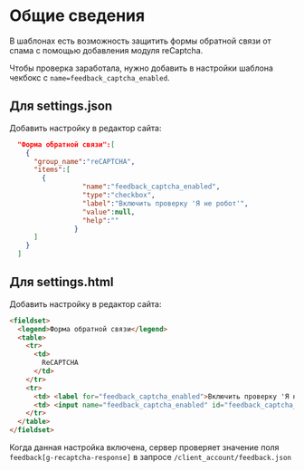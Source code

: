# Общие сведения

В шаблонах есть возможность защитить формы обратной связи от спама c помощью добавления модуля reCaptcha.

Чтобы проверка заработала, нужно добавить в настройки шаблона чекбокс с `name=feedback_captcha_enabled`.

## Для settings.json

Добавить настройку в редактор сайта:

```json
  "Форма обратной связи":[
    {
      "group_name":"reCAPTCHA",
      "items":[
        {
                  "name":"feedback_captcha_enabled",
                  "type":"checkbox",
                  "label":"Включить проверку 'Я не робот'",
                  "value":null,
                  "help":""
                }
      ]
    }
  ]
```

## Для settings.html

Добавить настройку в редактор сайта:

```html
<fieldset>
  <legend>Форма обратной связи</legend>
  <table>
    <tr>
      <td>
      	ReCAPTCHA
      </td>
    </tr>
    <tr>
      <td> <label for="feedback_captcha_enabled">Включить проверку 'Я не робот'</label> </td>
      <td> <input name="feedback_captcha_enabled" id="feedback_captcha_enabled" type="checkbox" /> </td>
    </tr>
  </table>
</fieldset>
```

Когда данная настройка включена, сервер проверяет значение поля `feedback[g-recaptcha-response]` в запросе `/client_account/feedback.json`
